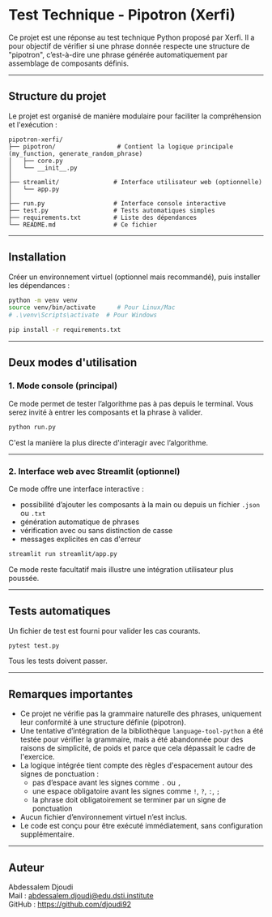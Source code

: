
# Test Technique - Pipotron (Xerfi)

Ce projet est une réponse au test technique Python proposé par Xerfi. Il a pour objectif de vérifier si une phrase donnée respecte une structure de "pipotron", c’est-à-dire une phrase générée automatiquement par assemblage de composants définis.

---

## Structure du projet

Le projet est organisé de manière modulaire pour faciliter la compréhension et l'exécution :

```
pipotron-xerfi/
├── pipotron/                 # Contient la logique principale (my_function, generate_random_phrase)
│   ├── core.py
│   └── __init__.py
│
├── streamlit/               # Interface utilisateur web (optionnelle)
│   └── app.py
│
├── run.py                   # Interface console interactive
├── test.py                  # Tests automatiques simples
├── requirements.txt         # Liste des dépendances
└── README.md                # Ce fichier
```

---

## Installation

Créer un environnement virtuel (optionnel mais recommandé), puis installer les dépendances :

```bash
python -m venv venv
source venv/bin/activate      # Pour Linux/Mac
# .\venv\Scripts\activate  # Pour Windows

pip install -r requirements.txt
```

---

## Deux modes d'utilisation

### 1. Mode console (principal)

Ce mode permet de tester l’algorithme pas à pas depuis le terminal. Vous serez invité à entrer les composants et la phrase à valider.

```bash
python run.py
```

C'est la manière la plus directe d'interagir avec l’algorithme.

---

### 2. Interface web avec Streamlit (optionnel)

Ce mode offre une interface interactive :
- possibilité d’ajouter les composants à la main ou depuis un fichier `.json` ou `.txt`
- génération automatique de phrases
- vérification avec ou sans distinction de casse
- messages explicites en cas d'erreur

```bash
streamlit run streamlit/app.py
```

Ce mode reste facultatif mais illustre une intégration utilisateur plus poussée.

---

## Tests automatiques

Un fichier de test est fourni pour valider les cas courants.

```bash
pytest test.py
```

Tous les tests doivent passer.

---

## Remarques importantes

- Ce projet ne vérifie pas la grammaire naturelle des phrases, uniquement leur conformité à une structure définie (pipotron).
- Une tentative d’intégration de la bibliothèque `language-tool-python` a été testée pour vérifier la grammaire, mais a été abandonnée pour des raisons de simplicité, de poids et parce que cela dépassait le cadre de l'exercice.
- La logique intégrée tient compte des règles d'espacement autour des signes de ponctuation :
  - pas d’espace avant les signes comme `.` ou `,`
  - une espace obligatoire avant les signes comme `!`, `?`, `:`, `;`
  - la phrase doit obligatoirement se terminer par un signe de ponctuation
- Aucun fichier d’environnement virtuel n’est inclus.
- Le code est conçu pour être exécuté immédiatement, sans configuration supplémentaire.

---

## Auteur

Abdessalem Djoudi  
Mail : abdessalem.djoudi@edu.dsti.institute  
GitHub : https://github.com/djoudi92
